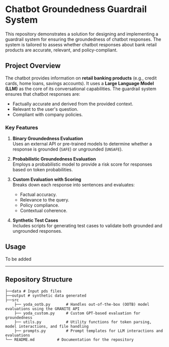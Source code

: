 # Chatbot Groundedness Guardrail System

This repository demonstrates a solution for designing and implementing a guardrail system for ensuring the groundedness of chatbot responses. The system is tailored to assess whether chatbot responses about bank retail products are accurate, relevant, and policy-compliant.  

## Project Overview

The chatbot provides information on **retail banking products** (e.g., credit cards, home loans, savings accounts). It uses a **Large Language Model (LLM)** as the core of its conversational capabilities. The guardrail system ensures that chatbot responses are:
- Factually accurate and derived from the provided context.
- Relevant to the user's question.
- Compliant with company policies.

### Key Features
1. **Binary Groundedness Evaluation**  
   Uses an external API or pre-trained models to determine whether a response is grounded (`SAFE`) or ungrounded (`UNSAFE`).

2. **Probabilistic Groundedness Evaluation**  
   Employs a probabilistic model to provide a risk score for responses based on token probabilities.

3. **Custom Evaluation with Scoring**  
   Breaks down each response into sentences and evaluates:
   - Factual accuracy.
   - Relevance to the query.
   - Policy compliance.
   - Contextual coherence.

4. **Synthetic Test Cases**  
   Includes scripts for generating test cases to validate both grounded and ungrounded responses.

## Usage

To be added

---

## Repository Structure

```plaintext
├──data # Input pds files
├──output # synthetic data generated
├──src
    ├── yoda_ootb.py       # Handles out-of-the-box (OOTB) model evaluations using the GRANITE API
    ├── yoda_custom.py     # Custom GPT-based evaluation for groundedness
    ├── utils.py           # Utility functions for token parsing, model interactions, and file handling
    ├── prompts.py         # Prompt templates for LLM interactions and evaluations
└── README.md          # Documentation for the repository
